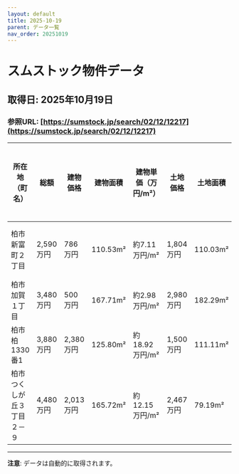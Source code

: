 ```yaml
---
layout: default
title: 2025-10-19
parent: データ一覧
nav_order: 20251019
---
```


# スムストック物件データ

## 取得日: 2025年10月19日
### 参照URL: [https://sumstock.jp/search/02/12/12217](https://sumstock.jp/search/02/12/12217)

| 所在地（町名） | 総額 | 建物価格 | 建物面積 | 建物単価（万円/m²） | 土地価格 | 土地面積 | 土地単価（万円/m²） | ハウスメーカー |
|----------------|-------|------------|-------------|------------------------|------------|-------------|------------------------|----------------|
| 柏市新富町２丁目 | 2,590万円 | 786万円 | 110.53m² | 約7.11万円/m² | 1,804万円 | 110.03m² | 約16.40万円/m² | 大和ハウス |
| 柏市加賀１丁目 | 3,480万円 | 500万円 | 167.71m² | 約2.98万円/m² | 2,980万円 | 182.29m² | 約16.35万円/m² | - |
| 柏市柏1330番1 | 3,880万円 | 2,380万円 | 125.80m² | 約18.92万円/m² | 1,500万円 | 111.11m² | 約13.50万円/m² | - |
| 柏市つくしが丘３丁目 ２－９ | 4,480万円 | 2,013万円 | 165.72m² | 約12.15万円/m² | 2,467万円 | 79.19m² | 約31.15万円/m² | セキスイハイム |

---

**注意**: データは自動的に取得されます。
